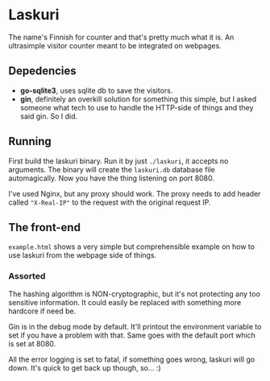 # Laskuri

The name's Finnish for counter and that's pretty much what it is. An ultrasimple
visitor counter meant to be integrated on webpages.

## Depedencies

- **go-sqlite3**, uses sqlite db to save the visitors.
- **gin**, definitely an overkill solution for something this simple, but I asked
  someone what tech to use to handle the HTTP-side of things and they said gin.
  So I did.

## Running

First build the laskuri binary. Run it by just `./laskuri`, it accepts no arguments.
The binary will create the `laskuri.db` database file automagically. Now you have
the thing listening on port 8080.

I've used Nginx, but any proxy should work. The proxy needs to add header called
`"X-Real-IP"` to the request with the original request IP.

## The front-end

`example.html` shows a very simple but comprehensible example on how to use laskuri
from the webpage side of things.

### Assorted

The hashing algorithm is NON-cryptographic, but it's not protecting any too
sensitive information. It could easily be replaced with something more
hardcore if need be.

Gin is in the debug mode by default. It'll printout the environment variable
to set if you have a problem with that. Same goes with the default port which
is set at 8080.

All the error logging is set to fatal, if something goes wrong, laskuri will go
down. It's quick to get back up though, so... :)
